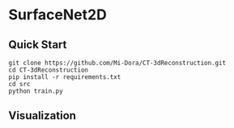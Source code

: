 # SurfaceNet2D

## Quick Start

```shell
git clone https://github.com/Mi-Dora/CT-3dReconstruction.git
cd CT-3dReconstruction
pip install -r requirements.txt
cd src
python train.py
```

## Visualization

